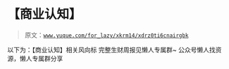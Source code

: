# 【商业认知】

> 原文：[`www.yuque.com/for_lazy/xkrm14/xdrz0ti6cnairgbk`](https://www.yuque.com/for_lazy/xkrm14/xdrz0ti6cnairgbk)

<ne-p id="u05d715f2" data-lake-id="u05d715f2"><ne-text id="ubeae9415">以下为：【商业认知】相关风向标</ne-text></ne-p> <ne-p id="ua8b9297a" data-lake-id="ua8b9297a"><ne-text id="u8a044afd">完整生财周报见懒人专属群~</ne-text></ne-p> <ne-p id="ude1ee521" data-lake-id="ude1ee521"><ne-text id="u0d81e38d">公众号懒人找资源，懒人专属群分享</ne-text></ne-p>